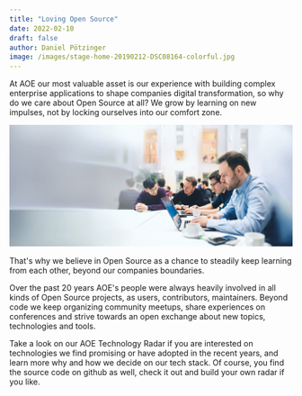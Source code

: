 ```yaml
---
title: "Loving Open Source"
date: 2022-02-10
draft: false
author: Daniel Pötzinger
image: /images/stage-home-20190212-DSC08164-colorful.jpg
---
```


At AOE our most valuable asset is our experience with building complex enterprise applications to shape companies digital transformation, so why do we care about Open Source at all?
We grow by learning on new impulses, not by locking ourselves into our comfort zone.

<!--more-->

![Working as a Team](/images/stage-home-20190212-DSC08164-colorful.jpg)

That's why we believe in Open Source as a chance to steadily keep learning from each other, beyond our companies boundaries.

Over the past 20 years AOE's people were always heavily involved in all kinds of Open Source projects, as users, contributors, maintainers. Beyond code we keep organizing community meetups, share experiences on conferences and strive towards an open exchange about new topics, technologies and tools.

Take a look on our AOE Technology Radar if you are interested on technologies we find promising or have adopted in the recent years, and learn more why and how we decide on our tech stack. Of course, you find the source code on github as well, check it out and build your own radar if you like.
